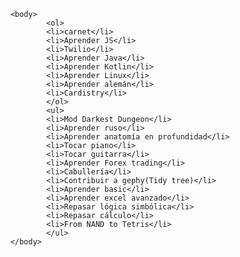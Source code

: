 <html>
        <head>
                <title>
                        Prioridades de Marcos
                </title>
        </head>


        <body>
                <ol>
                <li>carnet</li>
                <li>Aprender JS</li>
                <li>Twilio</li>
                <li>Aprender Java</li>
                <li>Aprender Kotlin</li>
                <li>Aprender Linux</li>
                <li>Aprender alemán</li>
                <li>Cardistry</li>
                </ol>
                <ul>
                <li>Mod Darkest Dungeon</li>
                <li>Aprender ruso</li>
                <li>Aprender anatomía en profundidad</li>
                <li>Tocar piano</li>
                <li>Tocar guitarra</li>
                <li>Aprender Forex trading</li>
                <li>Cabullería</li>
                <li>Contribuir a gephy(Tidy tree)</li>
                <li>Aprender basic</li>
                <li>Aprender excel avanzado</li>
                <li>Repasar lógica simbólica</li>
                <li>Repasar cálculo</li>
                <li>From NAND to Tetris</li>
                </ul>
        </body>
</html>
